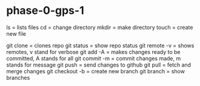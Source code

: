 phase-0-gps-1
=============

ls = lists files
cd = change directory
mkdir = make directory
touch = create new file

git clone = clones repo
git status = show repo status
git remote -v = shows remotes, v stand for verbose
git add -A = makes changes ready to be committed, A stands for all
git commit -m = commit changes made, m stands for message
git push = send changes to github
git pull = fetch and merge changes
git checkout -b = create new branch
git branch = show branches
